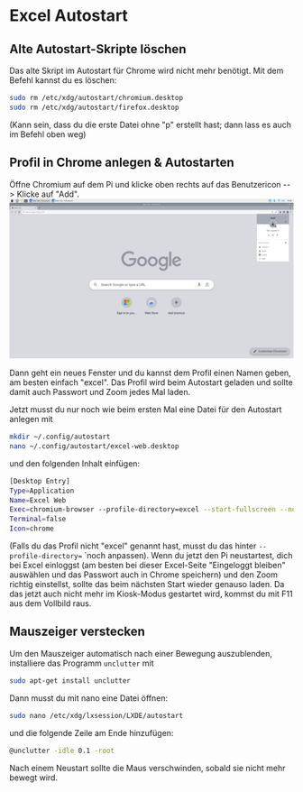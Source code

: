 # Excel Autostart

## Alte Autostart-Skripte löschen

Das alte Skript im Autostart für Chrome wird nicht mehr benötigt. Mit dem Befehl kannst du es löschen:
```bash
sudo rm /etc/xdg/autostart/chromium.desktop
sudo rm /etc/xdg/autostart/firefox.desktop
```
(Kann sein, dass du die erste Datei ohne "p" erstellt hast; dann lass es auch im Befehl oben weg)

## Profil in Chrome anlegen & Autostarten

Öffne Chromium auf dem Pi und klicke oben rechts auf das Benutzericon --> Klicke auf "Add".
![Bild Menü Login](./chromium_profil.png)

Dann geht ein neues Fenster und du kannst dem Profil einen Namen geben, am besten einfach "excel". Das Profil wird beim Autostart geladen und sollte damit auch Passwort und Zoom jedes Mal laden.

Jetzt musst du nur noch wie beim ersten Mal eine Datei für den Autostart anlegen mit 
```bash
mkdir ~/.config/autostart
nano ~/.config/autostart/excel-web.desktop
```
und den folgenden Inhalt einfügen:
```bash
[Desktop Entry]
Type=Application
Name=Excel Web
Exec=chromium-browser --profile-directory=excel --start-fullscreen --noerrdialogs --disable-crash-reporter --disable-infobars --app=LINK_HIER_EINFUEGEN
Terminal=false
Icon=chrome
```
(Falls du das Profil nicht "excel" genannt hast, musst du das hinter `--profile-directory=` `noch anpassen). Wenn du jetzt den Pi neustartest, dich bei Excel einloggst (am besten bei dieser Excel-Seite "Eingeloggt bleiben" auswählen und das Passwort auch in Chrome speichern) und den Zoom richtig einstellst, sollte das beim nächsten Start wieder genauso laden. Da das jetzt auch nicht mehr im Kiosk-Modus gestartet wird, kommst du mit F11 aus dem Vollbild raus.

## Mauszeiger verstecken

Um den Mauszeiger automatisch nach einer Bewegung auszublenden, installiere das Programm `unclutter` mit
```bash
sudo apt-get install unclutter
```
Dann musst du mit nano eine Datei öffnen:
```bash
sudo nano /etc/xdg/lxsession/LXDE/autostart
```
und die folgende Zeile am Ende hinzufügen:
```bash
@unclutter -idle 0.1 -root
```
Nach einem Neustart sollte die Maus verschwinden, sobald sie nicht mehr bewegt wird.